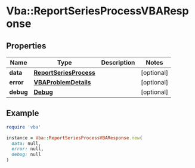 # Vba::ReportSeriesProcessVBAResponse

## Properties

| Name | Type | Description | Notes |
| ---- | ---- | ----------- | ----- |
| **data** | [**ReportSeriesProcess**](ReportSeriesProcess.md) |  | [optional] |
| **error** | [**VBAProblemDetails**](VBAProblemDetails.md) |  | [optional] |
| **debug** | [**Debug**](Debug.md) |  | [optional] |

## Example

```ruby
require 'vba'

instance = Vba::ReportSeriesProcessVBAResponse.new(
  data: null,
  error: null,
  debug: null
)
```


